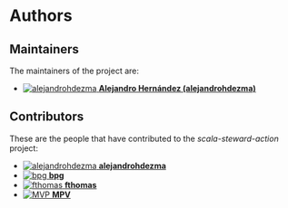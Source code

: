 # Authors

## Maintainers

The maintainers of the project are:

- [![alejandrohdezma](https://avatars0.githubusercontent.com/u/9027541?v=4&s=20) **Alejandro Hernández (alejandrohdezma)**](https://github.com/alejandrohdezma)

## Contributors

These are the people that have contributed to the _scala-steward-action_ project:

- [![alejandrohdezma](https://avatars0.githubusercontent.com/u/9027541?v=4&s=20) **alejandrohdezma**](https://github.com/alejandrohdezma)
- [![bpg](https://avatars0.githubusercontent.com/u/627562?v=4&s=20) **bpg**](https://github.com/bpg)
- [![fthomas](https://avatars0.githubusercontent.com/u/141252?v=4&s=20) **fthomas**](https://github.com/fthomas)
- [![MVP](https://avatars0.githubusercontent.com/u/62675?v=4&s=20) **MPV**](https://github.com/MPV)
